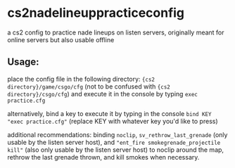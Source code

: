 # cs2nadelineuppracticeconfig
a cs2 config to practice nade lineups on listen servers, originally meant for online servers but also usable offline
## Usage:
place the config file in the following directory:
`{cs2 directory}/game/csgo/cfg` (not to be confused with `{cs2 directory}/csgo/cfg`)
and execute it in the console by typing `exec practice.cfg`

alternatively, bind a key to execute it by typing in the console `bind KEY "exec practice.cfg"` (replace KEY with whatever key you'd like to press)

additional recommendations: binding `noclip`, `sv_rethrow_last_grenade` (only usable by the listen server host), and `"ent_fire smokegrenade_projectile kill"` (also only usable by the listen server host) to noclip around the map, rethrow the last grenade thrown, and kill smokes when necessary.
